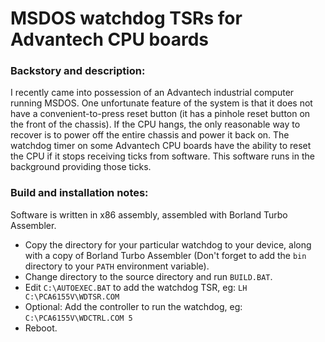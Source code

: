 # MSDOS watchdog TSRs for Advantech CPU boards


### Backstory and description:

I recently came into possession of an Advantech industrial computer running
MSDOS.  One unfortunate feature of the system is that it does not have a
convenient-to-press reset button (it has a pinhole reset button on the front of
the chassis).  If the CPU hangs, the only reasonable way to recover is to power
off the entire chassis and power it back on.  The watchdog timer on some
Advantech CPU boards have the ability to reset the CPU if it stops receiving
ticks from software.  This software runs in the background providing those
ticks.

### Build and installation notes:

Software is written in x86 assembly, assembled with Borland Turbo Assembler.

- Copy the directory for your particular watchdog to your device, along with a
copy of Borland Turbo Assembler (Don't forget to add the `bin` directory to
your `PATH` environment variable).
- Change directory to the source directory and run `BUILD.BAT`.
- Edit `C:\AUTOEXEC.BAT` to add the watchdog TSR,
eg: `LH C:\PCA6155V\WDTSR.COM`
- Optional: Add the controller to run the watchdog,
eg: `C:\PCA6155V\WDCTRL.COM 5`
- Reboot.
